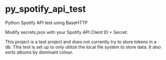 # py_spotify_api_test
Python Spotify API test using BaseHTTP

Modify secrets.json with your Spotify API Client ID + Secret.

This project is a test project and does not currently try to store tokens in a db. This test is set up to only utilize the local file system to store data. It also sorts albums by dominant colour.
